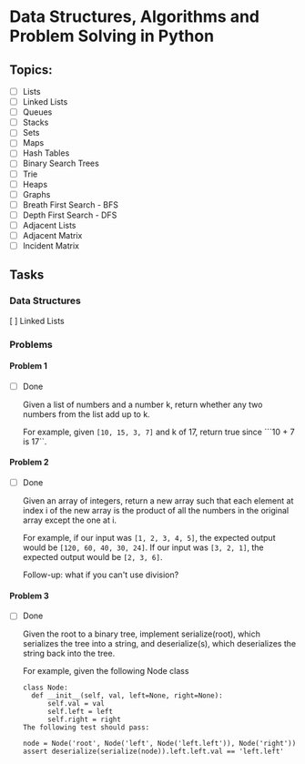 # Data Structures, Algorithms and Problem Solving in Python

## Topics:
  * [ ] Lists
  * [ ] Linked Lists
  * [ ] Queues
  * [ ] Stacks
  * [ ] Sets
  * [ ] Maps
  * [ ] Hash Tables
  * [ ] Binary Search Trees
  * [ ] Trie
  * [ ] Heaps
  * [ ] Graphs
  * [ ] Breath First Search - BFS
  * [ ] Depth First Search - DFS
  * [ ] Adjacent Lists
  * [ ] Adjacent Matrix
  * [ ] Incident Matrix

## Tasks
### Data Structures
[ ] Linked Lists

### Problems

#### Problem 1
* [ ] Done

  Given a list of numbers and a number k, return whether any two numbers from the list add up to k. 
  
  For example, given ```[10, 15, 3, 7]``` and k of 17, return true since ```10 + 7 is 17``.


#### Problem 2
* [ ] Done

  Given an array of integers, return a new array such that each element at index i of the new array is the product of all the numbers in the original array except the one at i.

  For example, if our input was ```[1, 2, 3, 4, 5]```, the expected output would be ```[120, 60, 40, 30, 24]```. If our input was ```[3, 2, 1]```, the expected output would be ```[2, 3, 6]```.

  Follow-up: what if you can't use division?

#### Problem 3
* [ ] Done

  Given the root to a binary tree, implement serialize(root), which serializes the tree into a string, and deserialize(s), which deserializes the string back into the tree.

  For example, given the following Node class
  ```
  class Node:
    def __init__(self, val, left=None, right=None):
        self.val = val
        self.left = left
        self.right = right
  The following test should pass:

  node = Node('root', Node('left', Node('left.left')), Node('right'))
  assert deserialize(serialize(node)).left.left.val == 'left.left'
  ```